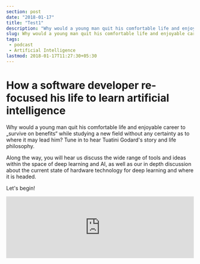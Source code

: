 ```yaml
---
section: post
date: "2018-01-17"
title: "Test1"
description: "Why would a young man quit his comfortable life and enjoyable career to „survive on benefits“ while studying a new field without any certainty as to where it may lead him? Tune in to hear Tuatini Godard's story and life philosophy."
slug: Why would a young man quit his comfortable life and enjoyable career to „survive on benefits“ while studying a new field without any certainty as to where it may lead him? Tune in to hear Tuatini Godard's story and life philosophy.
tags:
 - podcast
 - Artificial Intelligence
lastmod: 2018-01-17T11:27:30+05:30
---
```

# How a software developer re-focused his life to learn artificial intelligence

Why would a young man quit his comfortable life and enjoyable career to „survive on benefits“ while studying a new field without any certainty as to where it may lead him? Tune in to hear Tuatini Godard's story and life philosophy.

Along the way, you will hear us discuss the wide range of tools and ideas within the space of deep learning and AI, as well as our in depth discussion about the current state of hardware technology for deep learning and where it is headed.

Let's begin!

<iframe width="100%" height="166" scrolling="no" frameborder="no" src="https://w.soundcloud.com/player/?url=https%3A//api.soundcloud.com/tracks/348602088&amp;color=ff5500&amp;hide_related=true"></iframe>